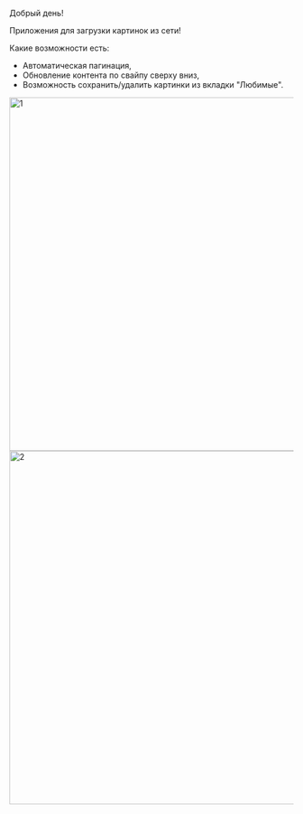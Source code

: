 Добрый день!

Приложения для загрузки картинок из сети!

Какие возможности есть: 

 - Автоматическая пагинация, 
 - Обновление контента по свайпу сверху вниз,
 - Возможность сохранить/удалить картинки из вкладки "Любимые".

<img width="626" alt="1" src="https://github.com/aay92/ImageLoader/assets/47569754/c50ced83-faf0-4c1c-8dee-7fd6f82b5ad3">
<img width="626" alt="2" src="https://github.com/aay92/ImageLoader/assets/47569754/fbf67862-76ec-4d41-b29e-c79f50e81661">
